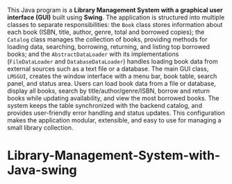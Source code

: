 This Java program is a **Library Management System with a graphical user interface (GUI)** built using **Swing**. The application is structured into multiple classes to separate responsibilities: the `Book` class stores information about each book (ISBN, title, author, genre, total and borrowed copies); the `Catalog` class manages the collection of books, providing methods for loading data, searching, borrowing, returning, and listing top borrowed books; and the `AbstractDataLoader` with its implementations (`FileDataLoader` and `DatabaseDataLoader`) handles loading book data from external sources such as a text file or a database. The main GUI class, `LMSGUI`, creates the window interface with a menu bar, book table, search panel, and status area. Users can load book data from a file or database, display all books, search by title/author/genre/ISBN, borrow and return books while updating availability, and view the most borrowed books. The system keeps the table synchronized with the backend catalog, and provides user-friendly error handling and status updates. This configuration makes the application modular, extensible, and easy to use for managing a small library collection.
# Library-Management-System-with-Java-swing
